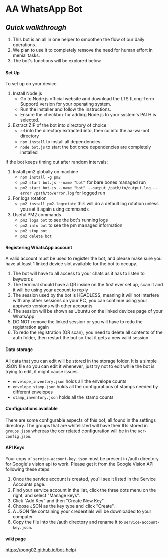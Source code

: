 # AA WhatsApp Bot
## _Quick walkthrough_
1. This bot is an all in one helper to smoothen the flow of our daily operations.
2. We plan to use it to completely remove the need for human effort in menial tasks.
3. The bot's functions will be explored below

#### Set Up
To set up on your device
1. Install Node.js
    - Go to Node.js official website and download the LTS (Long-Term Support) version for your operating system.
    - Run the installer and follow the instructions.
    - Ensure the checkbox for adding Node.js to your system's PATH is selected.
2. Extract ZIP of the bot into directory of choice
    - `cd` into the directory extracted into, then cd into the aa-wa-bot directory
    - `npm install` to install all dependencies
    - `node bot.js` to start the bot once dependencies are completely installed

If the bot keeps timing out after random intervals:
1. Install pm2 globally on machine
    - `npm install -g pm2`
    - `pm2 start bot.js --name "bot"` for bare bones managed run
    - `pm2 start bot.js --name "bot" --output /path/to/output.log --error /path/to/error.log` for logged run
2. For logs rotation 
    - `pm2 install pm2-logrotate` this will do a default log rotation unless you set it again using commands
3. Useful PM2 commands
    - `pm2 logs bot` to see the bot's running logs
    - `pm2 info bot` to see the pm managed information
    - `pm2 stop bot`
    - `pm2 delete bot`


#### Registering WhatsApp account
A valid account must be used to register the bot, and please make sure you have at least 1 linked device slot available for the bot to occupy.
1. The bot will have to all access to your chats as it has to listen to keywords
2. The terminal should have a QR inside on the first ever set up, scan it and it will be using your account to reply
3. The session used by the bot is HEADLESS, meaning it will not interfere with any other sessions on your PC, you can continue using your app/web versions with other accounts
4. The session will be shown as Ubuntu on the linked devices page of your WhatsApp
5. DO NOT remove the linked session or you will have to redo the registration again
6. To redo the registration (QR scan), you need to delete all contents of the auth folder, then restart the bot so that it gets a new valid session

#### Data storage
All data that you can edit will be stored in the storage folder. It is a simple JSON file so you can edit it whenever, just try not to edit while the bot is trying to edit, it might cause issues.
- `envelope_inventory.json` holds all the envelope counts
- `envelope_stamp.json` holds all the configurations of stamps needed by different envelopes
- `stamp_inventory.json` holds all the stamp counts

#### Configurations available
There are some configurable aspects of this bot, all found in the settings directory. The groups that are whitelisted will have their IDs stored in `groups.json` whereas the ocr related configuration will be in the `ocr-config.json`.

#### API Keys 
Your copy of `service-account-key.json` must be present in /auth directory for Google's vision api to work. Please get it from the Google Vision API following these steps:
1. Once the service account is created, you'll see it listed in the Service Accounts page.
2. Find your service account in the list, click the three dots menu on the right, and select "Manage keys".
3. Click "Add Key" and then "Create New Key".
4. Choose JSON as the key type and click "Create".
5. A JSON file containing your credentials will be downloaded to your computer.
6. Copy the file into the /auth directory and rename it to `service-account-key.json`.

#### wiki page
https://pong02.github.io/bot-help/
